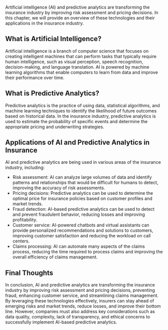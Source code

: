 
Artificial intelligence (AI) and predictive analytics are transforming the insurance industry by improving risk assessment and pricing decisions. In this chapter, we will provide an overview of these technologies and their applications in the insurance industry.

What is Artificial Intelligence?
--------------------------------

Artificial intelligence is a branch of computer science that focuses on creating intelligent machines that can perform tasks that typically require human intelligence, such as visual perception, speech recognition, decision-making, and language translation. AI is powered by machine learning algorithms that enable computers to learn from data and improve their performance over time.

What is Predictive Analytics?
-----------------------------

Predictive analytics is the practice of using data, statistical algorithms, and machine learning techniques to identify the likelihood of future outcomes based on historical data. In the insurance industry, predictive analytics is used to estimate the probability of specific events and determine the appropriate pricing and underwriting strategies.

Applications of AI and Predictive Analytics in Insurance
--------------------------------------------------------

AI and predictive analytics are being used in various areas of the insurance industry, including:

* Risk assessment: AI can analyze large volumes of data and identify patterns and relationships that would be difficult for humans to detect, improving the accuracy of risk assessments.
* Pricing decisions: Predictive analytics can be used to determine the optimal price for insurance policies based on customer profiles and market trends.
* Fraud detection: AI-based predictive analytics can be used to detect and prevent fraudulent behavior, reducing losses and improving profitability.
* Customer service: AI-powered chatbots and virtual assistants can provide personalized recommendations and solutions to customers, improving customer satisfaction and reducing the workload on call centers.
* Claims processing: AI can automate many aspects of the claims process, reducing the time required to process claims and improving the overall efficiency of claims management.

Final Thoughts
--------------

In conclusion, AI and predictive analytics are transforming the insurance industry by improving risk assessment and pricing decisions, preventing fraud, enhancing customer service, and streamlining claims management. By leveraging these technologies effectively, insurers can stay ahead of emerging risks and market trends, reduce losses, and improve their bottom line. However, companies must also address key considerations such as data quality, complexity, lack of transparency, and ethical concerns to successfully implement AI-based predictive analytics.

